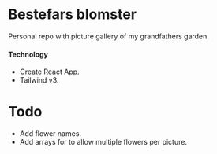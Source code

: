 # Bestefars blomster

Personal repo with picture gallery of my grandfathers garden.

#### Technology

-   Create React App.
-   Tailwind v3.

# Todo

-   Add flower names.
-   Add arrays for to allow multiple flowers per picture.
